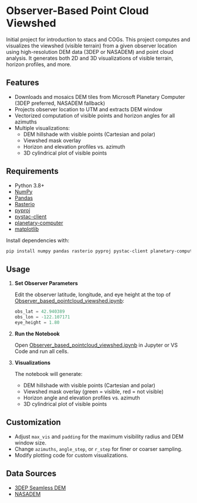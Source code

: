 # Observer-Based Point Cloud Viewshed

Initial project for introduction to stacs and COGs. This project computes and visualizes the viewshed (visible terrain) from a given observer location using high-resolution DEM data (3DEP or NASADEM) and point cloud analysis. It generates both 2D and 3D visualizations of visible terrain, horizon profiles, and more.

## Features

- Downloads and mosaics DEM tiles from Microsoft Planetary Computer (3DEP preferred, NASADEM fallback)
- Projects observer location to UTM and extracts DEM window
- Vectorized computation of visible points and horizon angles for all azimuths
- Multiple visualizations:
  - DEM hillshade with visible points (Cartesian and polar)
  - Viewshed mask overlay
  - Horizon and elevation profiles vs. azimuth
  - 3D cylindrical plot of visible points

## Requirements

- Python 3.8+
- [NumPy](https://numpy.org/)
- [Pandas](https://pandas.pydata.org/)
- [Rasterio](https://rasterio.readthedocs.io/)
- [pyproj](https://pyproj4.github.io/pyproj/)
- [pystac-client](https://pystac-client.readthedocs.io/)
- [planetary-computer](https://planetarycomputer.microsoft.com/docs/reference/sdk/)
- [matplotlib](https://matplotlib.org/)

Install dependencies with:

```sh
pip install numpy pandas rasterio pyproj pystac-client planetary-computer matplotlib
```

## Usage

1. **Set Observer Parameters**

   Edit the observer latitude, longitude, and eye height at the top of [Observer_based_pointcloud_viewshed.ipynb](Observer_based_pointcloud_viewshed.ipynb):

   ```python
   obs_lat = 42.940389
   obs_lon = -122.107171
   eye_height = 1.80
   ```

2. **Run the Notebook**

   Open [Observer_based_pointcloud_viewshed.ipynb](Observer_based_pointcloud_viewshed.ipynb) in Jupyter or VS Code and run all cells.

3. **Visualizations**

   The notebook will generate:
   - DEM hillshade with visible points (Cartesian and polar)
   - Viewshed mask overlay (green = visible, red = not visible)
   - Horizon angle and elevation profiles vs. azimuth
   - 3D cylindrical plot of visible points

## Customization

- Adjust `max_vis` and `padding` for the maximum visibility radius and DEM window size.
- Change `azimuths`, `angle_step`, or `r_step` for finer or coarser sampling.
- Modify plotting code for custom visualizations.

## Data Sources

- [3DEP Seamless DEM](https://planetarycomputer.microsoft.com/dataset/3dep-seamless)
- [NASADEM](https://planetarycomputer.microsoft.com/dataset/nasadem)


